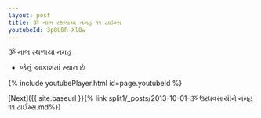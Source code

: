 ```yaml
---
layout: post
title: ૐ નાભ સ્થળાયા નમહ ૧૧ ટાઈમ્સ
youtubeId: 3p8UBR-Xl8w
---
```

 
 
 ૐ નાભ સ્થળાયા નમહ  
 
 -  જેનું આકાશમાં સ્થાન છે 
 
  
 
  
 
 
 
 
 
 


{% include youtubePlayer.html id=page.youtubeId %}
 
[Next]({{ site.baseurl }}{% link  split1/_posts/2013-10-01-ૐ ઉરધવસાયીને નમહ ૧૧ ટાઈમ્સ.md%})
 
